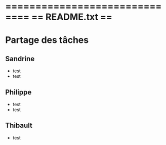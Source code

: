 ==============================
==        README.txt 		    ==
==============================

# Partage des tâches


## Sandrine

* test
* test

## Philippe
* test
* test

## Thibault

* test